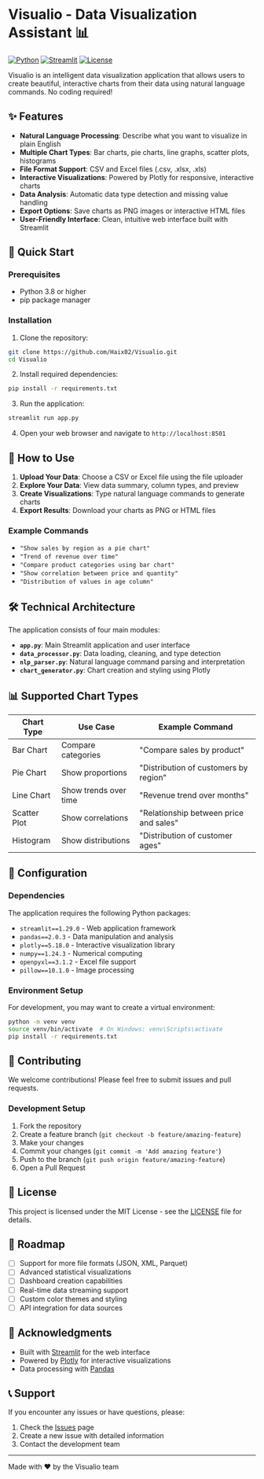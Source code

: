 # Visualio - Data Visualization Assistant 📊

[![Python](https://img.shields.io/badge/Python-3.8%2B-blue)](https://python.org)
[![Streamlit](https://img.shields.io/badge/Streamlit-1.29.0-red)](https://streamlit.io)
[![License](https://img.shields.io/badge/License-MIT-green)](LICENSE)

Visualio is an intelligent data visualization application that allows users to create beautiful, interactive charts from their data using natural language commands. No coding required!

## ✨ Features

- **Natural Language Processing**: Describe what you want to visualize in plain English
- **Multiple Chart Types**: Bar charts, pie charts, line graphs, scatter plots, histograms
- **File Format Support**: CSV and Excel files (.csv, .xlsx, .xls)
- **Interactive Visualizations**: Powered by Plotly for responsive, interactive charts
- **Data Analysis**: Automatic data type detection and missing value handling
- **Export Options**: Save charts as PNG images or interactive HTML files
- **User-Friendly Interface**: Clean, intuitive web interface built with Streamlit

## 🚀 Quick Start

### Prerequisites

- Python 3.8 or higher
- pip package manager

### Installation

1. Clone the repository:
```bash
git clone https://github.com/Haix02/Visualio.git
cd Visualio
```

2. Install required dependencies:
```bash
pip install -r requirements.txt
```

3. Run the application:
```bash
streamlit run app.py
```

4. Open your web browser and navigate to `http://localhost:8501`

## 📖 How to Use

1. **Upload Your Data**: Choose a CSV or Excel file using the file uploader
2. **Explore Your Data**: View data summary, column types, and preview
3. **Create Visualizations**: Type natural language commands to generate charts
4. **Export Results**: Download your charts as PNG or HTML files

### Example Commands

- `"Show sales by region as a pie chart"`
- `"Trend of revenue over time"`
- `"Compare product categories using bar chart"`
- `"Show correlation between price and quantity"`
- `"Distribution of values in age column"`

## 🛠️ Technical Architecture

The application consists of four main modules:

- **`app.py`**: Main Streamlit application and user interface
- **`data_processor.py`**: Data loading, cleaning, and type detection
- **`nlp_parser.py`**: Natural language command parsing and interpretation
- **`chart_generator.py`**: Chart creation and styling using Plotly

## 📊 Supported Chart Types

| Chart Type | Use Case | Example Command |
|------------|----------|----------------|
| Bar Chart | Compare categories | "Compare sales by product" |
| Pie Chart | Show proportions | "Distribution of customers by region" |
| Line Chart | Show trends over time | "Revenue trend over months" |
| Scatter Plot | Show correlations | "Relationship between price and sales" |
| Histogram | Show distributions | "Distribution of customer ages" |

## 🔧 Configuration

### Dependencies

The application requires the following Python packages:

- `streamlit==1.29.0` - Web application framework
- `pandas==2.0.3` - Data manipulation and analysis
- `plotly==5.18.0` - Interactive visualization library
- `numpy==1.24.3` - Numerical computing
- `openpyxl==3.1.2` - Excel file support
- `pillow==10.1.0` - Image processing

### Environment Setup

For development, you may want to create a virtual environment:

```bash
python -m venv venv
source venv/bin/activate  # On Windows: venv\Scripts\activate
pip install -r requirements.txt
```

## 🤝 Contributing

We welcome contributions! Please feel free to submit issues and pull requests.

### Development Setup

1. Fork the repository
2. Create a feature branch (`git checkout -b feature/amazing-feature`)
3. Make your changes
4. Commit your changes (`git commit -m 'Add amazing feature'`)
5. Push to the branch (`git push origin feature/amazing-feature`)
6. Open a Pull Request

## 📝 License

This project is licensed under the MIT License - see the [LICENSE](LICENSE) file for details.

## 🎯 Roadmap

- [ ] Support for more file formats (JSON, XML, Parquet)
- [ ] Advanced statistical visualizations
- [ ] Dashboard creation capabilities
- [ ] Real-time data streaming support
- [ ] Custom color themes and styling
- [ ] API integration for data sources

## 🙏 Acknowledgments

- Built with [Streamlit](https://streamlit.io/) for the web interface
- Powered by [Plotly](https://plotly.com/) for interactive visualizations
- Data processing with [Pandas](https://pandas.pydata.org/)

## 📞 Support

If you encounter any issues or have questions, please:
1. Check the [Issues](https://github.com/Haix02/Visualio/issues) page
2. Create a new issue with detailed information
3. Contact the development team

---

Made with ❤️ by the Visualio team